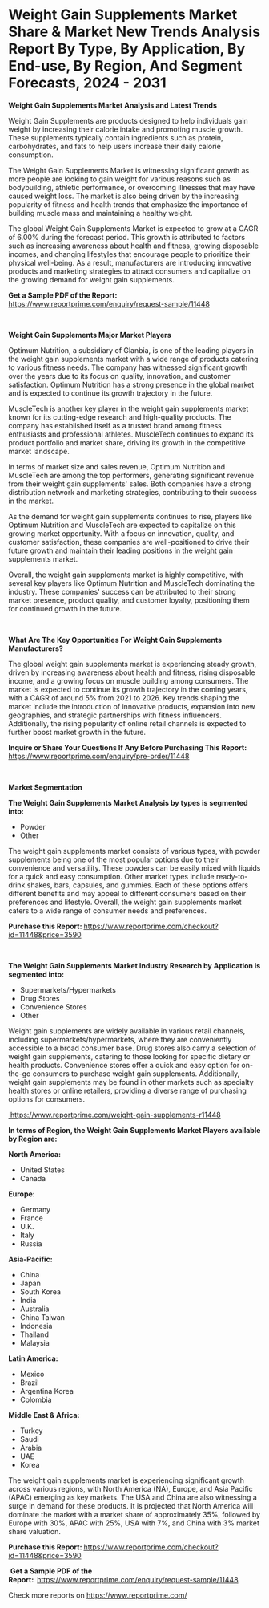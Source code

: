<p><h1>Weight Gain Supplements Market Share & Market New Trends Analysis Report By Type, By Application, By End-use, By Region, And Segment Forecasts, 2024 - 2031</h1></p><p><strong>Weight Gain Supplements Market Analysis and Latest Trends</strong></p>
<p><p>Weight Gain Supplements are products designed to help individuals gain weight by increasing their calorie intake and promoting muscle growth. These supplements typically contain ingredients such as protein, carbohydrates, and fats to help users increase their daily calorie consumption.</p><p>The Weight Gain Supplements Market is witnessing significant growth as more people are looking to gain weight for various reasons such as bodybuilding, athletic performance, or overcoming illnesses that may have caused weight loss. The market is also being driven by the increasing popularity of fitness and health trends that emphasize the importance of building muscle mass and maintaining a healthy weight.</p><p>The global Weight Gain Supplements Market is expected to grow at a CAGR of 6.00% during the forecast period. This growth is attributed to factors such as increasing awareness about health and fitness, growing disposable incomes, and changing lifestyles that encourage people to prioritize their physical well-being. As a result, manufacturers are introducing innovative products and marketing strategies to attract consumers and capitalize on the growing demand for weight gain supplements.</p></p>
<p><strong>Get a Sample PDF of the Report:&nbsp;</strong> <a href="https://www.reportprime.com/enquiry/request-sample/11448">https://www.reportprime.com/enquiry/request-sample/11448</a></p>
<p>&nbsp;</p>
<p><strong>Weight Gain Supplements Major Market Players</strong></p>
<p><p>Optimum Nutrition, a subsidiary of Glanbia, is one of the leading players in the weight gain supplements market with a wide range of products catering to various fitness needs. The company has witnessed significant growth over the years due to its focus on quality, innovation, and customer satisfaction. Optimum Nutrition has a strong presence in the global market and is expected to continue its growth trajectory in the future.</p><p>MuscleTech is another key player in the weight gain supplements market known for its cutting-edge research and high-quality products. The company has established itself as a trusted brand among fitness enthusiasts and professional athletes. MuscleTech continues to expand its product portfolio and market share, driving its growth in the competitive market landscape.</p><p>In terms of market size and sales revenue, Optimum Nutrition and MuscleTech are among the top performers, generating significant revenue from their weight gain supplements' sales. Both companies have a strong distribution network and marketing strategies, contributing to their success in the market.</p><p>As the demand for weight gain supplements continues to rise, players like Optimum Nutrition and MuscleTech are expected to capitalize on this growing market opportunity. With a focus on innovation, quality, and customer satisfaction, these companies are well-positioned to drive their future growth and maintain their leading positions in the weight gain supplements market.</p><p>Overall, the weight gain supplements market is highly competitive, with several key players like Optimum Nutrition and MuscleTech dominating the industry. These companies' success can be attributed to their strong market presence, product quality, and customer loyalty, positioning them for continued growth in the future.</p></p>
<p>&nbsp;</p>
<p><strong>What Are The Key Opportunities For Weight Gain Supplements Manufacturers?</strong></p>
<p><p>The global weight gain supplements market is experiencing steady growth, driven by increasing awareness about health and fitness, rising disposable income, and a growing focus on muscle building among consumers. The market is expected to continue its growth trajectory in the coming years, with a CAGR of around 5% from 2021 to 2026. Key trends shaping the market include the introduction of innovative products, expansion into new geographies, and strategic partnerships with fitness influencers. Additionally, the rising popularity of online retail channels is expected to further boost market growth in the future.</p></p>
<p><strong>Inquire or Share Your Questions If Any Before Purchasing This Report:</strong> <a href="https://www.reportprime.com/enquiry/pre-order/11448">https://www.reportprime.com/enquiry/pre-order/11448</a></p>
<p>&nbsp;</p>
<p><strong>Market Segmentation</strong></p>
<p><strong>The Weight Gain Supplements Market Analysis by types is segmented into:</strong></p>
<p><ul><li>Powder</li><li>Other</li></ul></p>
<p><p>The weight gain supplements market consists of various types, with powder supplements being one of the most popular options due to their convenience and versatility. These powders can be easily mixed with liquids for a quick and easy consumption. Other market types include ready-to-drink shakes, bars, capsules, and gummies. Each of these options offers different benefits and may appeal to different consumers based on their preferences and lifestyle. Overall, the weight gain supplements market caters to a wide range of consumer needs and preferences.</p></p>
<p><strong>Purchase this Report:&nbsp;</strong><a href="https://www.reportprime.com/checkout?id=11448&price=3590">https://www.reportprime.com/checkout?id=11448&price=3590</a></p>
<p>&nbsp;</p>
<p><strong>The Weight Gain Supplements Market Industry Research by Application is segmented into:</strong></p>
<p><ul><li>Supermarkets/Hypermarkets</li><li>Drug Stores</li><li>Convenience Stores</li><li>Other</li></ul></p>
<p><p>Weight gain supplements are widely available in various retail channels, including supermarkets/hypermarkets, where they are conveniently accessible to a broad consumer base. Drug stores also carry a selection of weight gain supplements, catering to those looking for specific dietary or health products. Convenience stores offer a quick and easy option for on-the-go consumers to purchase weight gain supplements. Additionally, weight gain supplements may be found in other markets such as specialty health stores or online retailers, providing a diverse range of purchasing options for consumers.</p></p>
<p><a href="https://www.reportprime.com/weight-gain-supplements-r11448">&nbsp;https://www.reportprime.com/weight-gain-supplements-r11448</a></p>
<p><strong>In terms of Region, the Weight Gain Supplements Market Players available by Region are:</strong></p>
<p>
    <p> <strong> North America: </strong>
        <ul>
            <li>United States</li>
            <li>Canada</li>
        </ul>
        </p> 
    <p> <strong> Europe: </strong>
        <ul>
            <li>Germany</li>
            <li>France</li>
            <li>U.K.</li>
            <li>Italy</li>
            <li>Russia</li>
        </ul>
        </p> 
    <p> <strong> Asia-Pacific: </strong>
        <ul>
            <li>China</li>
            <li>Japan</li>
            <li>South Korea</li>
            <li>India</li>
            <li>Australia</li>
            <li>China Taiwan</li>
            <li>Indonesia</li>
            <li>Thailand</li>
            <li>Malaysia</li>
        </ul>
        </p> 
    <p> <strong> Latin America: </strong>
        <ul>
            <li>Mexico</li>
            <li>Brazil</li>
            <li>Argentina Korea</li>
            <li>Colombia</li>
        </ul>
        </p> 
    <p> <strong> Middle East & Africa: </strong>
        <ul>
            <li>Turkey</li>
            <li>Saudi</li>
            <li>Arabia</li>
            <li>UAE</li>
            <li>Korea</li>
        </ul>
    </p>
    </p>
<p><p>The weight gain supplements market is experiencing significant growth across various regions, with North America (NA), Europe, and Asia Pacific (APAC) emerging as key markets. The USA and China are also witnessing a surge in demand for these products. It is projected that North America will dominate the market with a market share of approximately 35%, followed by Europe with 30%, APAC with 25%, USA with 7%, and China with 3% market share valuation.</p></p>
<p><strong>Purchase this Report: </strong><a href="https://www.reportprime.com/checkout?id=11448&price=3590">https://www.reportprime.com/checkout?id=11448&price=3590</a></p>
<p>&nbsp;<strong>Get a Sample PDF of the Report:&nbsp;&nbsp;</strong><a href="https://www.reportprime.com/enquiry/request-sample/11448">https://www.reportprime.com/enquiry/request-sample/11448</a></p>
<p><strong></strong></p>
<p>Check more reports on <a href="https://www.reportprime.com/">https://www.reportprime.com/</a></p>